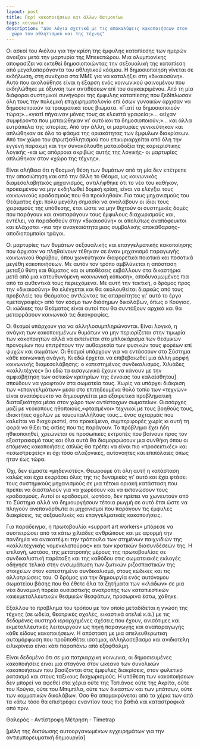 ```yaml
---
layout: post
title: Περί κακοποιήσεων και άλλων δαιμονίων
tags: κοινωνία
description: "Δύο λόγια σχετικά με τις αποκαλύψεις κακοποιήσεων στον
  χώρο του αθλητισμού και της τέχνης"
---
```


Οι ασκοί του Αιόλου για την κρίση της έμφυλης καταπίεσης των ημερών
άνοιξαν μετά την μαρτυρία της Μπεκατώρου. Μια ολυμπιονίκης αποφασίζει
να εκτεθεί δημοσιοποιώντας την σεξουαλική της καταπίεση από
μεγαλοπαράγοντα του αθλητικού κόσμου. Η δημοσιοποίηση γίνεται σε
εκδήλωση, στη συνέχεια στα ΜΜΕ για να καταλήξει στη «δικαιοσύνη». Αυτό
που ακολούθησε είναι η έξαρση ενός κοινωνικού φαινομένου που
εκδηλώθηκε με όξυνση των αντιθέσεων επί του συγκεκριμένου. Από τη μία
διάφοροι συστημικοί συνήγοροι της έμφυλης καταπίεσης που ξεδίπλωσαν
όλη τους την πολεμική επιχειρηματολογία επί όσων γυναικών άρχισαν να
δημοσιοποιούν τα τραυματικά τους βιώματα. «Γιατί τα δημοσιοποιούν
τώρα;»…«γιατί πήγαιναν μόνες τους σε κλειστά γραφεία;»… «είχαν
συμφέροντα που ματαιώθηκαν γι’ αυτό και τα δημοσιοποιούν;»… και άλλα
ευτράπελα της ιστορίας. Από την άλλη, οι μαρτυρίες γενικεύτηκαν και
απλώθηκαν σε όλο το φάσμα της οριακότητας των έμφυλων διακρίσεων. Από
τον χώρο του (πρωτ)αθλητισμού που επικυριαρχείται από όλη την εγγενή
παρακμή και την συνακόλουθη ματαιοδοξία της καριερίστικης λογικής -και
ως απόρροια ακριβώς αυτής της λογικής- οι μαρτυρίες απλώθηκαν στον
«χώρο της
τέχνης».

Είναι αλήθεια ότι η θεσμική θέση των θυμάτων από τη μία δεν επέτρεπε
την αποσιώπηση και από την άλλη το Θέαμα, ως κοινωνικός
διαμεσολαβητικός μηχανισμός, αντιλήφθηκε ότι το νέο του καθήκον,
προκειμένου να μην εκδηλωθεί δομική κρίση, είναι να ελέγξει τους
κοινωνικούς κραδασμούς που θα προκληθούν. Για τους μηχανισμούς του
Θεάματος έχει πολύ μεγάλη σημασία να αναλάβουν οι ίδιοι τους
χειρισμούς της υπόθεσης, έτσι ώστε να μην θιχτούν οι συστημικές δομές
που παράγουν και αναπαράγουν τους έμφυλους διαχωρισμούς και, εντέλει,
να παραδοθούν στην «δικαιοσύνη» οι απολύτως αναπόφευκτοι και ελάχιστοι
-για την αναγκαιότητα μιας συμβολικής αποκάθαρσης- αποδιοπομπαίοι τράγοι.

Οι μαρτυρίες των θυμάτων σεξουαλικής και επαγγελματικής κακοποίησης
που άρχισαν να πληθαίνουν τέθηκαν σε έναν μηχανισμό παραγωγής
κοινωνικού θορύβου, όπου χωνεύτηκαν διαφορετικά ποιοτικά και ποσοτικά
μεγέθη κακοποιήσεων. Με αυτόν τον τρόπο αμβλύνεται η απόσταση μεταξύ
θύτη και θύματος και οι υποθέσεις εκβάλλουν στα δικαστήρια μετά από
μια κατευθυνόμενη «κοινωνική κόπωση», αποδυναμωμένες πια από τα
αυθεντικά τους περιεχόμενα. Με αυτή την τακτική, ο δρόμος προς την
«δικαιοσύνη» θα ελέγχεται και θα ακολουθείται διαρκώς από τους
προβολείς του Θεάματος αντλώντας τις απαραίτητες γι’ αυτό το έργο
«μεταγραφές» από τον κόσμο των διάσημων δικολάβων, όπως ο Κούγιας. Οι
κώδικες του Θεάματος είναι αυτοί που θα συντάξουν αρχικά και θα
μεταφράσουν κοινωνικά τις δικογραφίες.

Οι θεσμοί υπάρχουν για να αλληλοσυμπληρώνονται. Είναι λογικό, η ανάγκη
των κακοποιημένων θυμάτων να μην περιορίζεται στην τιμωρία των
κακοποιητών αλλά να εκτείνεται στο μπλοκάρισμα των θεσμικών προνομίων
που επιτρέπουν την αυθαιρεσία των φυσικών τους φορέων επί ψυχών και
σωμάτων. Οι θεσμοί υπάρχουν για να εντάσσουν στο Σύστημα κάθε
κοινωνική ανάγκη. Κι εδώ έρχεται να επιβεβαιωθεί μια άλλη μορφή
κοινωνικής διαμεσολάβησης: ο κατεστημένος συνδικαλισμός. Χιλιάδες
«καλλιτέχνες» [κι εδώ τα εισαγωγικά έχουν να κάνουν με την αμφισβήτηση
των αστικών κριτηρίων της έννοιας του καλαίσθητου] σπεύδουν να
γραφτούν στα σωματεία τους. Χωρίς να υπάρχει διάκριση των
«επαγγελμάτων» μέσα στο επιτηδευμένα θολό τοπίο των «τεχνών» είναι
αναπόφευκτο να δημιουργείται μια εξαιρετικά προβληματική διαταξικότητα
μέσα στον χώρο των αντίστοιχων σωματείων. Θιασάρχες μαζί με νεόκοπους
ηθοποιούς,«φτασμένοι» τεχνικοί με τους βοηθούς τους, ιδιοκτήτες σχολών
με τουςυπαλλήλους τους… ένας αχταρμάς που καλείται να διαχειριστεί,
στο προκείμενο, συμπεριφορές χωρίς κι αυτή τη φορά να θίξει τις αιτίες
που τις παράγουν. Το πρόβλημα έχει ήδη ηθικοποιηθεί, χρεώνεται σε
προσωπικές εκτροπές που βαίνουν προς τον εξοστρακισμό τους και όλα αυτά
θα διαμορφώσουν μια συνθήκη όπου οι επόμενες κακοποιήσεις απλώς θα
πρέπει να είναι πιο «προσεκτικές» και «εσωστρεφείς» κι όχι τόσο
αλαζονικές, αυτονόητες και επιπόλαιες όπως ήταν έως τώρα.

Όχι, δεν είμαστε «μηδενιστές». Θεωρούμε ότι όλη αυτή η κατάσταση καλώς
και έχει εκφράσει όλες της τις δυναμικές γι’ αυτό και έχει φτάσει τους
συστημικούς μηχανισμούς σε μια τέτοια οριακή κατάσταση που πρέπει να
διασταλούν για να χωρέσουν και να εκτονώσουν τους κραδασμούς. Αυτοί οι
κραδασμοί, ωστόσο, δεν πρέπει να χωνευτούν από το Σύστημα αλλά να
δημιουργήσουν τέτοια ρωγμή σε αυτό έτσι ώστε να πληγούν ανεπανόρθωτα
οι μηχανισμοί που παράγουν τις έμφυλες διακρίσεις, τις σεξουαλικές και
επαγγελματικές κακοποιήσεις.

Για παράδειγμα, η πρωτοβουλία «support art workers» μπόρεσε να
συσπειρώσει από τα κάτω χιλιάδες ανθρώπους και με αφορμή την πανδημία
να ανακατέψει την τράπουλα των στημένων παιχνιδιών της «καλλιτεχνικής
νομενκλατούρας» και των κρατικών διασυνδέσεών της. Η επιλογή, ωστόσο,
της μετατροπής μέρους της πρωτοβουλίας σε συνδικαλιστική παράταξη και
της καθόδου στις σωματειακές εκλογές οδήγησε τελικά στην ενσωμάτωση
των ζωτικών ριζοσπαστικών της στοιχείων στον κατεστημένο συνδικαλισμό,
στους κώδικες και τις αλλοτριώσεις του. Ο δρόμος για την δημιουργία
ενός αυτόνομου σωματείου βάσης που θα έθετε όλα τα ζητήματα των
«κλάδων» σε μια νέα δυναμική πορεία ουσιαστικής ανατροπής των
καταπιεστικών καιεκμεταλλευτικών θεσμικών θεσφάτων, προσωρινά έστω, χάθηκε.

Εξάλλου το πρόβλημα του τρόπου με τον οποίο μεταδίδεται η γνώση της
τέχνης (σε ωδεία, θεατρικές σχολές, εικαστικά ατελιέ κ.ά.) με τις
δεδομένες αυστηρά ιεραρχημένες σχέσεις που έχουν, ανισότιμες και
εκμεταλλευτικές λειτουργούν ως πηγή παραγωγής και αναπαραγωγής κάθε
είδους κακοποιήσεων.  Η απόσταση με μια απελευθερωτικη αυτομόρφωση που
προϋποθέτει ισοτιμια, αλληλοσεβασμο και ανιδιοτελη ειλικρίνεια είναι
κάτι παραπάνω από εξόφθαλμη.

Είναι δεδομένο ότι σε μια πατριαρχικη κοινωνια, οι δημοσιευμένες
κακοποιήσεις ειναι μια σταγόνα στον ωκεανο των συνολικών κακοποιήσεων
που βασίζονται στις έμφυλες διακρίσεις, στον φυλετικό ρατσισμό και
στους ταξικους διαχωρισμούς. Η υπόθεση των κακοποιήσεων δεν μπορεί να
αφεθεί στα χέρια ούτε της Τατιάνας ούτε της Ακρίτα, ούτε του Κούγια,
ούτε του Μπιμπίλα, ούτε των δικαστών και των μπάτσων, ούτε των
κομματικών δικολάβων. Όσο θα απομακρύνεται από τα χέρια των από τα
κάτω τόσο θα επιστρέφει εναντίον τους πιο βαθιά και καταστροφικά από πριν.

Θαλερός - Αντίστροφη Μέτρηση - Timetrap

[μέλη της δικτύωσης αυτοοργανωμένων εγχειρημάτων για την αντιεμπορευματική
δημιουργία]

